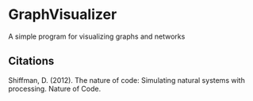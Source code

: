 # GraphVisualizer
 A simple program for visualizing graphs and networks


## Citations

Shiffman, D. (2012). The nature of code: Simulating natural systems with processing. Nature of Code.  

